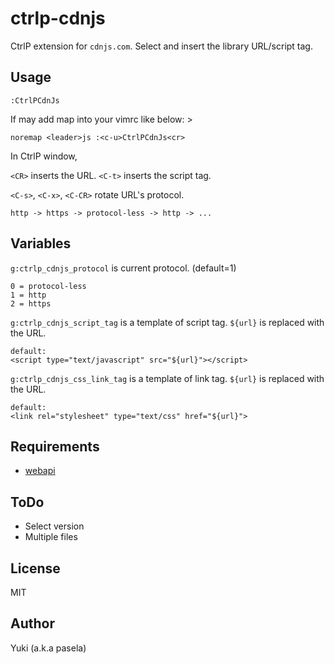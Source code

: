 ctrlp-cdnjs
===========

CtrlP extension for `cdnjs.com`.
Select and insert the library URL/script tag.

Usage
-----

```vim
:CtrlPCdnJs
```

If may add map into your vimrc like below: >

```vim
noremap <leader>js :<c-u>CtrlPCdnJs<cr>
```

In CtrlP window,

`<CR>` inserts the URL.
`<C-t>` inserts the script tag.

`<C-s>`, `<C-x>`, `<C-CR>` rotate URL's protocol.

    http -> https -> protocol-less -> http -> ...

Variables
---------

`g:ctrlp_cdnjs_protocol` is current protocol. (default=1)

    0 = protocol-less
    1 = http
    2 = https

`g:ctrlp_cdnjs_script_tag` is a template of script tag.
`${url}` is replaced with the URL.

    default:
    <script type="text/javascript" src="${url}"></script>

`g:ctrlp_cdnjs_css_link_tag` is a template of link tag.
`${url}` is replaced with the URL.

    default:
    <link rel="stylesheet" type="text/css" href="${url}">

Requirements
------------

- [webapi](https://github.com/mattn/webapi-vim)

ToDo
----

- Select version
- Multiple files

License
-------

MIT

Author
------

Yuki (a.k.a pasela)
